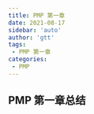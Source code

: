 ```yaml
---
title: PMP 第一章
date: 2021-08-17
sidebar: 'auto'
author: 'gtt'
tags:
 - PMP 第一章
categories:
 - PMP
---
```


## PMP 第一章总结
